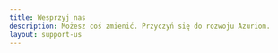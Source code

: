 ```yaml
---
title: Wesprzyj nas
description: Możesz coś zmienić. Przyczyń się do rozwoju Azuriom.
layout: support-us
---
```

